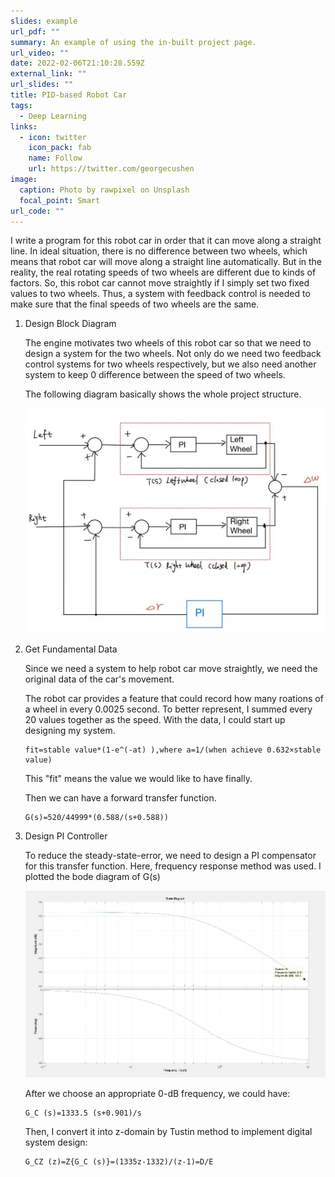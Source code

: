 ```yaml
---
slides: example
url_pdf: ""
summary: An example of using the in-built project page.
url_video: ""
date: 2022-02-06T21:10:28.559Z
external_link: ""
url_slides: ""
title: PID-based Robot Car
tags:
  - Deep Learning
links:
  - icon: twitter
    icon_pack: fab
    name: Follow
    url: https://twitter.com/georgecushen
image:
  caption: Photo by rawpixel on Unsplash
  focal_point: Smart
url_code: ""
---
```

I write a program for this robot car in order that it can move along a straight line. In ideal situation, there is no difference between two wheels, which means that robot car will move along a straight line automatically. But in the reality, the real rotating speeds of two wheels are different due to kinds of factors. So, this robot car cannot move straightly if I simply set two fixed values to two wheels. Thus, a system with feedback control is needed to make sure that the final speeds of two wheels are the same.

1. Design Block Diagram

   The engine motivates two wheels of this robot car so that we need to design a system for the two wheels. Not only do we need two feedback control systems for two wheels respectively, but we also need another system to keep 0 difference between the speed of two wheels.

   The following diagram basically shows the whole project structure.

   ![](1.jpg)
2. Get Fundamental Data

   Since we need a system to help robot car move straightly, we need the original data of the car's movement. 

   The robot car provides a feature that could record how many roations of a wheel in every 0.0025 second. To better represent, I summed every 20 values together as the speed. With the data, I could start up designing my system.

   ```
   fit=stable value*(1-e^(-at) ),where a=1/(when achieve 0.632×stable value)
   ```

   This "fit" means the value we would like to have finally.

   Then we can have a forward transfer function.

   ```
   G(s)=520/44999*(0.588/(s+0.588))
   ```
3. Design PI Controller

   To reduce the steady-state-error, we need to design a PI compensator for this transfer function. Here, frequency response method was used. I plotted the bode diagram of G(s)

   ![](2.jpg)

   After we choose an appropriate 0-dB frequency, we could have:

   ```
   G_C (s)=1333.5 (s+0.901)/s
   ```

   Then, I convert it into z-domain by Tustin method to implement digital system design: 

   ```
   G_CZ (z)=Z{G_C (s)}=(1335z-1332)/(z-1)=D/E
   ```
